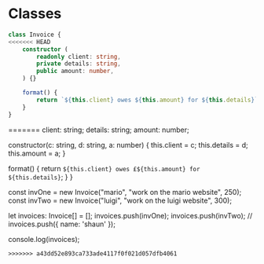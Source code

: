 # Classes

```ts
class Invoice {
<<<<<<< HEAD
    constructor (
        readonly client: string,
        private details: string,
        public amount: number,
    ) {}

    format() {
        return `${this.client} owes ${this.amount} for ${this.details}`
    }
}
```
=======
  client: string;
  details: string;
  amount: number;

  constructor(c: string, d: string, a: number) {
    this.client = c;
    this.details = d;
    this.amount = a;
  }

  format() {
    return `${this.client} owes £${this.amount} for ${this.details}`;
  }
}

const invOne = new Invoice("mario", "work on the mario website", 250);
const invTwo = new Invoice("luigi", "work on the luigi website", 300);

let invoices: Invoice[] = [];
invoices.push(invOne);
invoices.push(invTwo);
// invoices.push({ name: 'shaun' });

console.log(invoices);
```
>>>>>>> a43dd52e893ca733ade4117f0f021d057dfb4061
